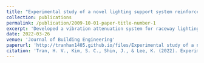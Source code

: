 ```yaml
---
title: "Experimental study of a novel lighting support system reinforced with a pulley friction damper"
collection: publications
permalink: /publication/2009-10-01-paper-title-number-1
excerpt: 'Developed a vibration attenuation system for raceway lighting, integrating a pulley friction damper to enhance earthquake survivability, in partnership with Sehong Inc, Ltd.'
date: 2022-03-26
venue: 'Journal of Building Engineering'
paperurl: 'http://tranhan1405.github.io/files/Experimental study of a novel lighting support system reinforced with a pulley friction damper.pdf'
citation: 'Tran, H. V., Kim, S. C., Shin, J., & Lee, K. (2022). Experimental study of a novel lighting support system reinforced with a pulley friction damper. Journal of Building Engineering, 52, 104385.'
---
```


